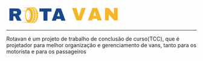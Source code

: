 <img  height="50px" src="assets/icons/logo.png" alt="">
<hr>
<p>Rotavan é um projeto de trabalho de conclusão de curso(TCC), que é projetador para melhor organização e gerenciamento de vans, tanto para os motorista e para os passageiros</p>

